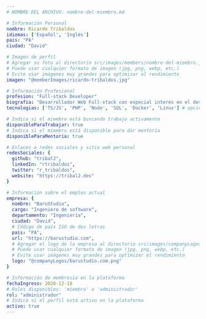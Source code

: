 ```yaml
---
# NOMBRE DEL ARCHIVO: nombre-del-miembro.md

# Información Personal
nombre: Ricardo Tribaldos
idiomas: ['Español', 'Inglés']
pais: "PA"
ciudad: "David"

# Imagen de perfil
# Agregar su foto al directorio src/images/members/nombre-del-miembro.jpg
# Puede usar cualquier formato de imagen (jpg, png, webp, etc.)
# Evite usar imágenes muy grandes para optimizar el rendimiento
imagen: "@memberImages/ricardo-tribaldos.jpg"

# Información Profesional
profesion: "Full-stack Developer"
biografia: "Desarrollador Web Full-stack con especial interés en el desarrollo backend y más de una década de experiencia de trabajo con equipos remotos. Experto en desarrollo de software administrativo y procesos financieros, con un enfoque analítico y estratégico. Comprometido con el servicio a la comunidad."
tecnologias: ['TS/JS', 'PHP', 'Node', 'SQL', 'Docker', 'Linux'] # opcional

# Indica si el miembro está buscando trabajo activamente
disponibleParaTrabajar: true
# Indica si el miembro está disponible para dar mentoría
disponibleParaMentoria: true

# Enlaces a redes sociales y sitio web personal
redesSociales: {
  github: "tribal2",
  linkedIn: "rtribaldos",
  twitter: "r_tribaldos",
  website: "https://tribal2.dev"
}

# Información sobre el empleo actual
empresa: {
  nombre: "BaruStudio",
  cargo: "Ingeniero de software",
  departamento: "Ingeniería",
  ciudad: "David",
  # Código de país ISO de dos letras
  pais: "PA",
  url: "https://barustudio.com",
  # Agregar el logo de la empresa al directorio src/images/companyLogos/nombre-de-la-empresa.jpg
  # Puede usar cualquier formato de imagen (jpg, png, webp, etc.)
  # Evite usar imágenes muy grandes para optimizar el rendimiento
  logo: "@companyLogos/barustudio.com.png"
}

# Información de membresía en la plataforma
fechaIngreso: 2020-12-18
# Roles disponibles: 'miembro' o 'administrador'
rol: "administrador"
# Indica si el perfil está activo en la plataforma
activo: true
---
```

